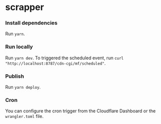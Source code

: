 # scrapper

### Install dependencies
Run `yarn`.

### Run locally
Run `yarn dev`.
To triggered the scheduled event, run `curl "http://localhost:8787/cdn-cgi/mf/scheduled"`.

### Publish

Run `yarn deploy`.

### Cron

You can configure the cron trigger from the Cloudflare Dashboard or the `wrangler.toml` file.
